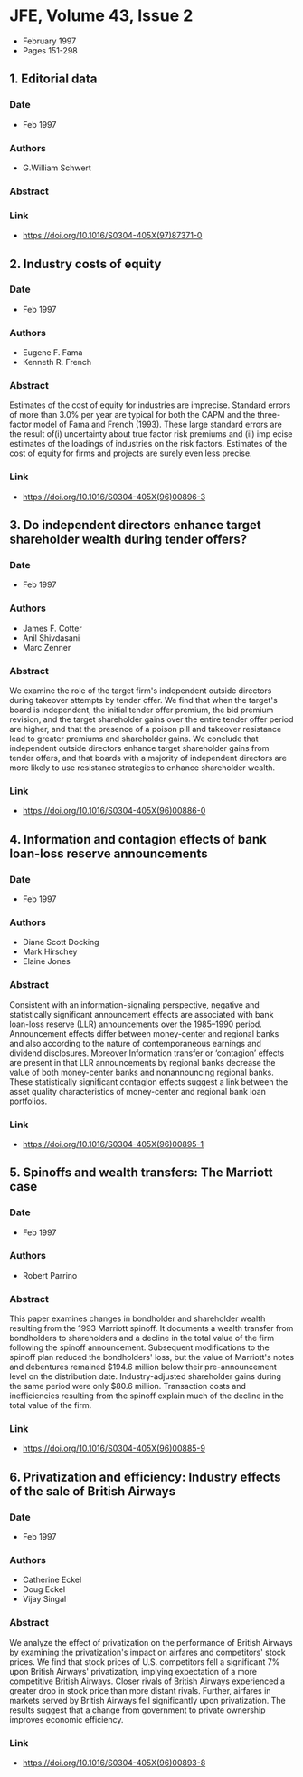 # JFE, Volume 43, Issue 2
- February 1997
- Pages 151-298

## 1. Editorial data
### Date
- Feb 1997
### Authors
- G.William Schwert
### Abstract

### Link
- https://doi.org/10.1016/S0304-405X(97)87371-0

## 2. Industry costs of equity
### Date
- Feb 1997
### Authors
- Eugene F. Fama
- Kenneth R. French
### Abstract
Estimates of the cost of equity for industries are imprecise. Standard errors of more than 3.0% per year are typical for both the CAPM and the three-factor model of Fama and French (1993). These large standard errors are the result of(i) uncertainty about true factor risk premiums and (ii) imp ecise estimates of the loadings of industries on the risk factors. Estimates of the cost of equity for firms and projects are surely even less precise.
### Link
- https://doi.org/10.1016/S0304-405X(96)00896-3

## 3. Do independent directors enhance target shareholder wealth during tender offers?
### Date
- Feb 1997
### Authors
- James F. Cotter
- Anil Shivdasani
- Marc Zenner
### Abstract
We examine the role of the target firm's independent outside directors during takeover attempts by tender offer. We find that when the target's board is independent, the initial tender offer premium, the bid premium revision, and the target shareholder gains over the entire tender offer period are higher, and that the presence of a poison pill and takeover resistance lead to greater premiums and shareholder gains. We conclude that independent outside directors enhance target shareholder gains from tender offers, and that boards with a majority of independent directors are more likely to use resistance strategies to enhance shareholder wealth.
### Link
- https://doi.org/10.1016/S0304-405X(96)00886-0

## 4. Information and contagion effects of bank loan-loss reserve announcements
### Date
- Feb 1997
### Authors
- Diane Scott Docking
- Mark Hirschey
- Elaine Jones
### Abstract
Consistent with an information-signaling perspective, negative and statistically significant announcement effects are associated with bank loan-loss reserve (LLR) announcements over the 1985–1990 period. Announcement effects differ between money-center and regional banks and also according to the nature of contemporaneous earnings and dividend disclosures. Moreover Information transfer or ‘contagion’ effects are present in that LLR announcements by regional banks decrease the value of both money-center banks and nonannouncing regional banks. These statistically significant contagion effects suggest a link between the asset quality characteristics of money-center and regional bank loan portfolios.
### Link
- https://doi.org/10.1016/S0304-405X(96)00895-1

## 5. Spinoffs and wealth transfers: The Marriott case
### Date
- Feb 1997
### Authors
- Robert Parrino
### Abstract
This paper examines changes in bondholder and shareholder wealth resulting from the 1993 Marriott spinoff. It documents a wealth transfer from bondholders to shareholders and a decline in the total value of the firm following the spinoff announcement. Subsequent modifications to the spinoff plan reduced the bondholders' loss, but the value of Marriott's notes and debentures remained $194.6 million below their pre-announcement level on the distribution date. Industry-adjusted shareholder gains during the same period were only $80.6 million. Transaction costs and inefficiencies resulting from the spinoff explain much of the decline in the total value of the firm.
### Link
- https://doi.org/10.1016/S0304-405X(96)00885-9

## 6. Privatization and efficiency: Industry effects of the sale of British Airways
### Date
- Feb 1997
### Authors
- Catherine Eckel
- Doug Eckel
- Vijay Singal
### Abstract
We analyze the effect of privatization on the performance of British Airways by examining the privatization's impact on airfares and competitors' stock prices. We find that stock prices of U.S. competitors fell a significant 7% upon British Airways' privatization, implying expectation of a more competitive British Airways. Closer rivals of British Airways experienced a greater drop in stock price than more distant rivals. Further, airfares in markets served by British Airways fell significantly upon privatization. The results suggest that a change from government to private ownership improves economic efficiency.
### Link
- https://doi.org/10.1016/S0304-405X(96)00893-8

